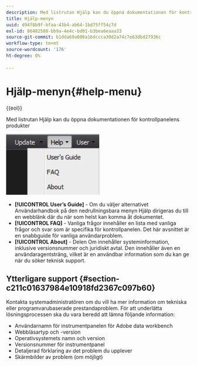 ```yaml
---
description: Med listrutan Hjälp kan du öppna dokumentationen för kontrollpanelens produkter
title: Hjälp-menyn
uuid: d94f8b9f-bfaa-43b4-ab64-1bd75ff54c7d
exl-id: 86482588-bb9a-4e4c-bd01-b3bea6eaaa33
source-git-commit: b1dda69a606a16dccca30d2a74c7e63dbd27936c
workflow-type: tm+mt
source-wordcount: '176'
ht-degree: 0%

---
```


# Hjälp-menyn{#help-menu}

{{eol}}

Med listrutan Hjälp kan du öppna dokumentationen för kontrollpanelens produkter

![](assets/help.png)

* **[!UICONTROL User’s Guide]** - Om du väljer alternativet Användarhandbok på den nedrullningsbara menyn Hjälp dirigeras du till en webblänk där du när som helst kan komma åt dokumentet.
* **[!UICONTROL FAQ]** - Vanliga frågor innehåller en lista med vanliga frågor och svar som är specifika för kontrollpanelen. Det här avsnittet är en snabbguide för vanliga användarproblem.
* **[!UICONTROL About]** - Delen Om innehåller systeminformation, inklusive versionsnummer och juridiskt avtal. Den innehåller även en användaragentsträng, vilket är en användbar information som du kan ge när du söker teknisk support.

## Ytterligare support {#section-c211c01637984e10918fd2367c097b60}

Kontakta systemadministratören om du vill ha mer information om tekniska eller programvarubaserade prestandaproblem. För att underlätta lösningsprocessen ska du vara beredd att lämna följande information:

* Användarnamn för instrumentpanelen för Adobe data workbench
* Webbläsartyp och -version
* Operativsystemets namn och version
* Versionsnummer för instrumentpanel
* Detaljerad förklaring av det problem du upplever
* Skärmbilder av problem (om möjligt)
